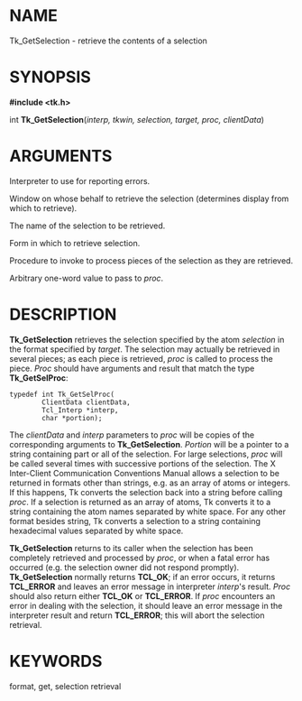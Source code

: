 # NAME

Tk_GetSelection - retrieve the contents of a selection

# SYNOPSIS

**#include \<tk.h\>**

int **Tk_GetSelection**(*interp, tkwin, selection, target, proc,
clientData*)

# ARGUMENTS

Interpreter to use for reporting errors.

Window on whose behalf to retrieve the selection (determines display
from which to retrieve).

The name of the selection to be retrieved.

Form in which to retrieve selection.

Procedure to invoke to process pieces of the selection as they are
retrieved.

Arbitrary one-word value to pass to *proc*.

# DESCRIPTION

**Tk_GetSelection** retrieves the selection specified by the atom
*selection* in the format specified by *target*. The selection may
actually be retrieved in several pieces; as each piece is retrieved,
*proc* is called to process the piece. *Proc* should have arguments and
result that match the type **Tk_GetSelProc**:

    typedef int Tk_GetSelProc(
            ClientData clientData,
            Tcl_Interp *interp,
            char *portion);

The *clientData* and *interp* parameters to *proc* will be copies of the
corresponding arguments to **Tk_GetSelection**. *Portion* will be a
pointer to a string containing part or all of the selection. For large
selections, *proc* will be called several times with successive portions
of the selection. The X Inter-Client Communication Conventions Manual
allows a selection to be returned in formats other than strings, e.g. as
an array of atoms or integers. If this happens, Tk converts the
selection back into a string before calling *proc*. If a selection is
returned as an array of atoms, Tk converts it to a string containing the
atom names separated by white space. For any other format besides
string, Tk converts a selection to a string containing hexadecimal
values separated by white space.

**Tk_GetSelection** returns to its caller when the selection has been
completely retrieved and processed by *proc*, or when a fatal error has
occurred (e.g. the selection owner did not respond promptly).
**Tk_GetSelection** normally returns **TCL_OK**; if an error occurs, it
returns **TCL_ERROR** and leaves an error message in interpreter
*interp*\'s result. *Proc* should also return either **TCL_OK** or
**TCL_ERROR**. If *proc* encounters an error in dealing with the
selection, it should leave an error message in the interpreter result
and return **TCL_ERROR**; this will abort the selection retrieval.

# KEYWORDS

format, get, selection retrieval

<!---
Copyright (c) 1990-1994 The Regents of the University of California
Copyright (c) 1994-1996 Sun Microsystems, Inc
-->

